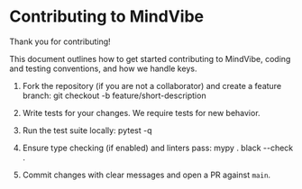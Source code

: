 # Contributing to MindVibe

Thank you for contributing!

This document outlines how to get started contributing to MindVibe, coding and testing conventions, and how we handle keys.

1. Fork the repository (if you are not a collaborator) and create a feature branch:
   git checkout -b feature/short-description

2. Write tests for your changes. We require tests for new behavior.

3. Run the test suite locally:
   pytest -q

4. Ensure type checking (if enabled) and linters pass:
   mypy .
   black --check .

5. Commit changes with clear messages and open a PR against `main`.
